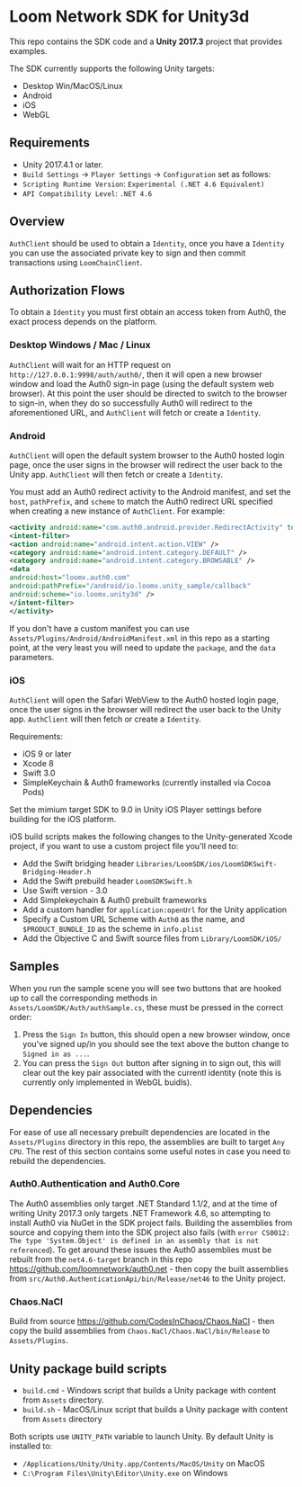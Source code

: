 # Loom Network SDK for Unity3d

This repo contains the SDK code and a **Unity 2017.3** project that provides examples.

The SDK currently supports the following Unity targets:
- Desktop Win/MacOS/Linux
- Android
- iOS
- WebGL

## Requirements

- Unity 2017.4.1 or later.
- `Build Settings` -> `Player Settings` -> `Configuration` set as follows:
- `Scripting Runtime Version`: `Experimental (.NET 4.6 Equivalent)`
- `API Compatibility Level`: `.NET 4.6`

## Overview

`AuthClient` should be used to obtain a `Identity`, once you have a `Identity` you
can use the associated private key to sign and then commit transactions using `LoomChainClient`.

## Authorization Flows

To obtain a `Identity` you must first obtain an access token from Auth0, the exact process
depends on the platform.

### Desktop Windows / Mac / Linux

`AuthClient` will wait for an HTTP request on `http://127.0.0.1:9998/auth/auth0/`, then it will
open a new browser window and load the Auth0 sign-in page (using the default system web browser).
At this point the user should be directed to switch to the browser to sign-in, when they do so
successfully Auth0 will redirect to the aforementioned URL, and `AuthClient` will fetch or
create a `Identity`.

### Android

`AuthClient` will open the default system browser to the Auth0 hosted login page, once the user
signs in the browser will redirect the user back to the Unity app. `AuthClient` will then fetch
or create a `Identity`.

You must add an Auth0 redirect activity to the Android manifest, and set the `host`, `pathPrefix`,
and `scheme` to match the Auth0 redirect URL specified when creating a new instance of `AuthClient`.
For example:

```xml
<activity android:name="com.auth0.android.provider.RedirectActivity" tools:node="replace">
<intent-filter>
<action android:name="android.intent.action.VIEW" />
<category android:name="android.intent.category.DEFAULT" />
<category android:name="android.intent.category.BROWSABLE" />
<data
android:host="loomx.auth0.com"
android:pathPrefix="/android/io.loomx.unity_sample/callback"
android:scheme="io.loomx.unity3d" />
</intent-filter>
</activity>
```

If you don't have a custom manifest you can use `Assets/Plugins/Android/AndroidManifest.xml` in
this repo as a starting point, at the very least you will need to update the `package`, and the
`data` parameters.

### iOS

`AuthClient` will open the Safari WebView to the Auth0 hosted login page, once the user
signs in the browser will redirect the user back to the Unity app. `AuthClient` will then fetch
or create a `Identity`.

Requirements:
- iOS 9 or later
- Xcode 8
- Swift 3.0
- SimpleKeychain & Auth0 frameworks (currently installed via Cocoa Pods)

Set the mimium target SDK to 9.0 in Unity iOS Player settings before building for the iOS platform.

iOS build scripts makes the following changes to the Unity-generated Xcode project, if you want to
use a custom project file you'll need to:
- Add the Swift bridging header `Libraries/LoomSDK/ios/LoomSDKSwift-Bridging-Header.h`
- Add the Swift prebuild header `LoomSDKSwift.h`
- Use Swift version - 3.0
- Add Simplekeychain & Auth0 prebuilt frameworks
- Add a custom handler for `application:openUrl` for the Unity application 
- Specify a Custom URL Scheme with `Auth0` as the name, and `$PRODUCT_BUNDLE_ID` as the scheme in
  `info.plist`
- Add the Objective C and Swift source files from `Library/LoomSDK/iOS/`


## Samples

When you run the sample scene you will see two buttons that are hooked up to call the
corresponding methods in `Assets/LoomSDK/Auth/authSample.cs`, these must be pressed in the correct order:
1. Press the `Sign In` button, this should open a new browser window, once you've signed up/in
you should see the text above the button change to `Signed in as ...`.
2. You can press the `Sign Out` button after signing in to sign out, this will clear out the key
pair associated with the currentl identity (note this is currently only implemented in WebGL buidls).

## Dependencies

For ease of use all necessary prebuilt dependencies are located in the `Assets/Plugins` directory in
this repo, the assemblies are built to target `Any CPU`. The rest of this section contains some
useful notes in case you need to rebuild the dependencies.

### Auth0.Authentication and Auth0.Core

The Auth0 assemblies only target .NET Standard 1.1/2, and at the time of writing Unity 2017.3 only
targets .NET Framework 4.6, so attempting to install Auth0 via NuGet in the SDK project fails.
Building the assemblies from source and copying them into the SDK project also fails
(with `error CS0012: The type 'System.Object' is defined in an assembly that is not referenced`).
To get around these issues the Auth0 assemblies must be rebuilt from the `net4.6-target`
branch in this repo https://github.com/loomnetwork/auth0.net - then copy the built assemblies
from `src/Auth0.AuthenticationApi/bin/Release/net46` to the Unity project.

### Chaos.NaCl

Build from source https://github.com/CodesInChaos/Chaos.NaCl - then copy the build assemblies from
`Chaos.NaCl/Chaos.NaCl/bin/Release` to `Assets/Plugins`.


## Unity package build scripts

- `build.cmd` - Windows script that builds a Unity package with content from `Assets` directory.
- `build.sh` - MacOS/Linux script that builds a Unity package with content from `Assets` directory

Both scripts use `UNITY_PATH` variable to launch Unity.
By default Unity is installed to:
- `/Applications/Unity/Unity.app/Contents/MacOS/Unity` on MacOS
- `C:\Program Files\Unity\Editor\Unity.exe` on Windows
    
    
    


